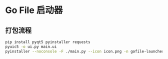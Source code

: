 ﻿# Go File 启动器

## 打包流程
```bash
pip install pyqt5 pyinstaller requests
pyuic5 -o ui.py main.ui
pyinstaller --noconsole -F ./main.py --icon icon.png -n gofile-launcher.exe
```
